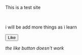 <!doctype html>
<html>
 <head>
  <link rel="stylesheet" href="style.css">
 </head>
 <body>
  <p>This is a test site</p><br>
  <p>i will be add more things as i learn</p>
  <button>Like</button><p><em>the like button doesn't work</em></p>
 </body>
</html>
